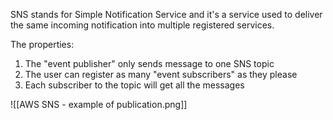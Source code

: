 SNS stands for Simple Notification Service and it's a service used to deliver the same incoming notification into multiple registered services.

The properties:

1. The "event publisher" only sends message to one SNS topic
2. The user can register as many "event subscribers" as they please
3. Each subscriber to the topic will get all the messages

![[AWS SNS - example of publication.png]]
